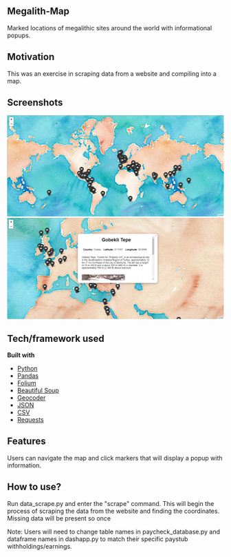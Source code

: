 ## Megalith-Map
Marked locations of megalithic sites around the world with informational popups. 

## Motivation
This was an exercise in scraping data from a website and compiling into a map.
 
## Screenshots
![screenshot](https://github.com/jgrovedev/Megalith-Map/blob/master/capture1.PNG)
![screenshot](https://github.com/jgrovedev/Megalith-Map/blob/master/capture2.PNG)

## Tech/framework used
<b>Built with</b>
- [Python](https://www.python.org/) 
- [Pandas](https://pandas.pydata.org/)
- [Folium](https://python-visualization.github.io/folium/)
- [Beautiful Soup](https://www.crummy.com/software/BeautifulSoup/bs4/doc/)
- [Geocoder](https://geocoder.readthedocs.io/)
- [JSON](https://docs.python.org/3/library/json.html)
- [CSV](https://docs.python.org/3/library/csv.html)
- [Requests](https://pypi.org/project/requests/2.7.0/)

## Features
Users can navigate the map and click markers that will display a popup with information.

## How to use?
Run data_scrape.py and enter the "scrape" command. This will begin the process of scraping the data from the website and finding the coordinates. Missing data will be present so once   

Note: Users will need to change table names in paycheck_database.py and dataframe names in dashapp.py to match their specific paystub withholdings/earnings.
